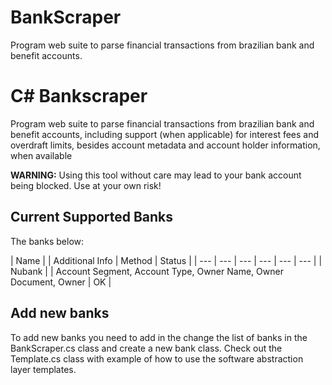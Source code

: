 # BankScraper
Program web suite to parse financial transactions from brazilian bank and benefit accounts.


# C# Bankscraper 

Program web suite to parse financial transactions from brazilian bank and benefit accounts, including support (when applicable) for interest fees and overdraft limits, besides account metadata and account holder information, when available

**WARNING:** Using this tool without care may lead to your bank account being blocked. Use at your own risk!

## Current Supported Banks

The banks below:


| Name                                                                                                                                                                                          |          | Additional Info                                                                                       | Method                               | Status |
| ---                                                                                                                                                                                           | ---     | ---                                   | ---                                                                                                   | ---                                  | ---    |
| Nubank  |                    | Account Segment, Account Type, Owner Name, Owner Document, Owner          | OK     |




## Add new banks

To add new banks you need to add in the change the list of banks in the BankScraper.cs class and create a new bank class. 
Check out the Template.cs class with example of how to use the software abstraction layer templates.

